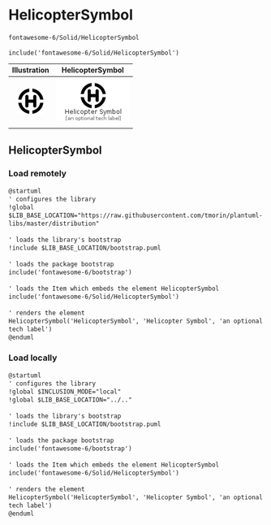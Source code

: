 # HelicopterSymbol


```text
fontawesome-6/Solid/HelicopterSymbol
```

```text
include('fontawesome-6/Solid/HelicopterSymbol')
```



| Illustration | HelicopterSymbol |
| :---: | :---: |
| ![illustration for Illustration](../../fontawesome-6/Solid/HelicopterSymbol.png) | ![illustration for HelicopterSymbol](../../fontawesome-6/Solid/HelicopterSymbol.Local.png) |




## HelicopterSymbol

### Load remotely
```plantuml
@startuml
' configures the library
!global $LIB_BASE_LOCATION="https://raw.githubusercontent.com/tmorin/plantuml-libs/master/distribution"

' loads the library's bootstrap
!include $LIB_BASE_LOCATION/bootstrap.puml

' loads the package bootstrap
include('fontawesome-6/bootstrap')

' loads the Item which embeds the element HelicopterSymbol
include('fontawesome-6/Solid/HelicopterSymbol')

' renders the element
HelicopterSymbol('HelicopterSymbol', 'Helicopter Symbol', 'an optional tech label')
@enduml
```

### Load locally
```plantuml
@startuml
' configures the library
!global $INCLUSION_MODE="local"
!global $LIB_BASE_LOCATION="../.."

' loads the library's bootstrap
!include $LIB_BASE_LOCATION/bootstrap.puml

' loads the package bootstrap
include('fontawesome-6/bootstrap')

' loads the Item which embeds the element HelicopterSymbol
include('fontawesome-6/Solid/HelicopterSymbol')

' renders the element
HelicopterSymbol('HelicopterSymbol', 'Helicopter Symbol', 'an optional tech label')
@enduml
```


